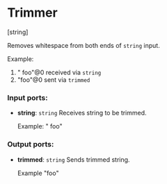 # Trimmer

[string]

Removes whitespace from both ends of  `string` input.

Example:
1. "  foo"@0 received via `string`
2. "foo"@0 sent via `trimmed`

### Input ports:

* __string__: `string`
    Receives string to be trimmed.
    
    Example:
    "  foo"



### Output ports:

* __trimmed__: `string`
    Sends trimmed string.
    
    Example
    "foo"



